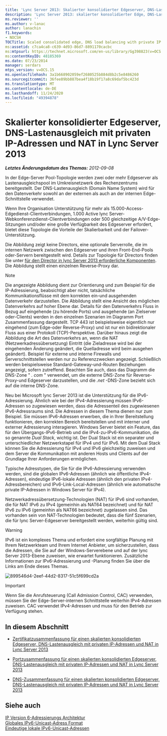 ```yaml
---
title: 'Lync Server 2013: Skalierter konsolidierter Edgeserver, DNS-Lastenausgleich mit privaten IP-Adressen und NAT'
description: 'Lync Server 2013: skalierter konsolidierter Edge, DNS-Lastenausgleich mit privaten IP-Adressen mithilfe von NAT.'
ms.reviewer: ''
ms.author: v-lanac
author: lanachin
f1.keywords:
- NOCSH
TOCTitle: Scaled consolidated edge, DNS load balancing with private IP addresses using NAT
ms:assetid: c7ca4ca8-c639-4d93-86d7-8891170cacbc
ms:mtpsurl: https://technet.microsoft.com/en-us/library/Gg398823(v=OCS.15)
ms:contentKeyID: 48185369
ms.date: 07/23/2014
manager: serdars
mtps_version: v=OCS.15
ms.openlocfilehash: 3a1b668902059ef2680525b884d8b2c5e8486260
ms.sourcegitcommit: 36fee89bb887bea4f18b19f17a8c69daf5bc423d
ms.translationtype: MT
ms.contentlocale: de-DE
ms.lasthandoff: 11/24/2020
ms.locfileid: "49394878"
---
```

# <a name="scaled-consolidated-edge-dns-load-balancing-with-private-ip-addresses-using-nat-in-lync-server-2013"></a>Skalierter konsolidierter Edgeserver, DNS-Lastenausgleich mit privaten IP-Adressen und NAT in Lync Server 2013

<div data-xmlns="http://www.w3.org/1999/xhtml">

<div class="topic" data-xmlns="http://www.w3.org/1999/xhtml" data-msxsl="urn:schemas-microsoft-com:xslt" data-cs="https://msdn.microsoft.com/">

<div data-asp="https://msdn2.microsoft.com/asp">



</div>

<div id="mainSection">

<div id="mainBody">

<span> </span>

_**Letztes Änderungsdatum des Themas:** 2012-09-08_

In der Edge-Server Pool-Topologie werden zwei oder mehr Edgeserver als Lastenausgleichspool im Umkreisnetzwerk des Rechenzentrums bereitgestellt. Der DNS-Lastenausgleich (Domain Name System) wird für den Datenverkehr sowohl an der externen als auch an der internen Edge-Schnittstelle verwendet.

Wenn Ihre Organisation Unterstützung für mehr als 15.000-Access-Edgedienst-Clientverbindungen, 1.000 Active lync Server-Webkonferenzdienst-Clientverbindungen oder 500 gleichzeitige A/V-Edge-Sitzungen und/oder eine große Verfügbarkeit des Edgeserver erfordert, bietet diese Topologie die Vorteile der Skalierbarkeit und der Failover-Unterstützung.

Die Abbildung zeigt keine Directors, eine optionale Serverrolle, die im internen Netzwerk zwischen den Edgeserver und ihren Front-End-Pools oder-Servern bereitgestellt wird. Details zur Topologie für Directors finden Sie unter [für den Director in lync Server 2013 erforderliche Komponenten](lync-server-2013-components-required-for-the-director.md). Die Abbildung stellt einen einzelnen Reverse-Proxy dar.

<div>


> [!NOTE]  
> Die angezeigte Abbildung dient zur Orientierung und zum Beispiel für die IP-Adressierung, beabsichtigt aber nicht, tatsächliche Kommunikationsflüsse mit dem korrekten ein-und ausgehenden Datenverkehr darzustellen. Die Abbildung stellt eine Ansicht des möglichen Datenverkehrs auf hoher Ebene dar. Details für den Datenverkehrs Fluss in Bezug auf eingehende (zu hörende Ports) und ausgehende (an Zielserver oder-Clients) werden in den einzelnen Szenarien im Diagramm Port Zusammenfassung dargestellt. TCP 443 ist beispielsweise eigentlich nur eingehend (zum Edge-oder Reverse-Proxy) und ist nur ein bidirektionaler Fluss aus einer Protokoll (TCP)-Perspektive. Darüber hinaus zeigt die Abbildung die Art des Datenverkehrs an, wenn die NAT (Netzwerkadressübersetzung) Eintritt (die Zieladresse wird bei der eingehenden Änderung geändert, die Quelladresse wird beim ausgehen geändert). Beispiel für externe und interne Firewalls und Serverschnittstellen werden nur zu Referenzzwecken angezeigt. Schließlich werden beispielsweise Standard-Gateway-und-Routen Beziehungen angezeigt, sofern zutreffend. Beachten Sie auch, dass das Diagramm die DNS-Zone " <EM>. com</EM> " verwendet, um die externe DNS-Zone für Reverse-Proxy-und Edgeserver darzustellen, und die <EM>.net</EM> -DNS-Zone bezieht sich auf die interne DNS-Zone.



</div>

Neu bei Microsoft lync Server 2013 ist die Unterstützung für die IPv6-Adressierung. Ähnlich wie bei der IPv4-Adressierung müssen IPv6-Adressen so zugewiesen werden, dass die Adressenteil des zugewiesenen IPv6-Adressraums sind. Die Adressen in diesem Thema dienen nur zum Beispiel. Sie müssen IPv6-Adressen erwerben, die in Ihrer Bereitstellung funktionieren, den korrekten Bereich bereitstellen und mit interner und externer Adressierung interagieren. Windows Server bietet ein Feature, das für den Übergangs-IPv6-Betrieb und die IPv4-zu-IPv6-Kommunikation, die so genannte *Dual Stack*, wichtig ist. Der Dual Stack ist ein separater und unterschiedlicher Netzwerkstapel für IPv4 und für IPv6. Mit dem Dual Stack können Sie die Adressierung für IPv4 und IPv6 gleichzeitig zuweisen und dem Server die Kommunikation mit anderen Hosts und Clients auf der Grundlage Ihrer Anforderungen ermöglichen.

Typische Adresstypen, die Sie für die IPv6-Adressierung verwenden werden, sind die globalen IPv6-Adressen (ähnlich wie öffentliche IPv4-Adressen), eindeutige IPv6-lokale Adressen (ähnlich den privaten IPv4-Adressbereichen) und IPv6-Link-Local-Adressen (ähnlich wie automatische private IP-Adressen in Windows Server für IPv4).

Netzwerkadressübersetzung-Technologien (NAT) für IPv6 sind vorhanden, die für NAT IPv6 zu IPv4 (gemeinhin als NAT64 bezeichnet) und für NAT IPv6 zu IPv6 (gemeinhin als NAT66 bezeichnet) zugelassen sind. Das vorhanden sein von NAT-Technologien bedeutet, dass die fünf Szenarien, die für lync Server-Edgeserver bereitgestellt werden, weiterhin gültig sind.

<div>


> [!WARNING]  
> IPv6 ist ein komplexes Thema und erfordert eine sorgfältige Planung mit Ihrem Netzwerkteam und Ihrem Internet Anbieter, um sicherzustellen, dass die Adressen, die Sie auf der Windows-Serverebene und auf der lync Server 2013-Ebene zuweisen, wie erwartet funktionieren. Zusätzliche Informationen zur IPv6-Adressierung und -Planung finden Sie über die Links am Ende dieses Themas.



</div>

![899546d4-2eef-44d2-8317-51c5f699cd2a](images/Gg398823.899546d4-2eef-44d2-8317-51c5f699cd2a(OCS.15).jpg "899546d4-2eef-44d2-8317-51c5f699cd2a")

<div>


> [!IMPORTANT]  
> Wenn Sie die Anrufsteuerung (Call Admission Control, CAC) verwenden, müssen Sie der Edge-Server-internen Schnittstelle weiterhin IPv4-Adressen zuweisen. CAC verwendet IPv4-Adressen und muss für den Betrieb zur Verfügung stehen.



</div>

<div>

## <a name="in-this-section"></a>In diesem Abschnitt

  - [Zertifikatzusammenfassung für einen skalierten konsolidierten Edgeserver, DNS-Lastenausgleich mit privaten IP-Adressen und NAT in Lync Server 2013](lync-server-2013-certificate-summary-scaled-consolidated-edge-dns-load-balancing-private-ip.md)

  - [Portzusammenfassung für einen skalierten konsolidierten Edgeserver, DNS-Lastenausgleich mit privaten IP-Adressen und NAT in Lync Server 2013](lync-server-2013-port-summary-scaled-consolidated-edge-dns-load-balancing-with-private-ip-addresses-using-nat.md)

  - [DNS-Zusammenfassung für einen skalierten konsolidierten Edgeserver, DNS-Lastenausgleich mit privaten IP-Adressen und NAT in Lync Server 2013](lync-server-2013-dns-summary-scaled-consolidated-edge-dns-load-balancing-with-private-ip-addresses-using-nat.md)

</div>

<div>

## <a name="see-also"></a>Siehe auch


[IP Version 6-Adressierungs Architektur](https://tools.ietf.org/html/rfc4291)  
[Globales IPv6-Unicast-Adress Format](https://tools.ietf.org/html/rfc3587)  
[Eindeutige lokale IPv6-Unicast-Adressen](https://tools.ietf.org/html/rfc4193)  
  

</div>

</div>

<span> </span>

</div>

</div>

</div>

